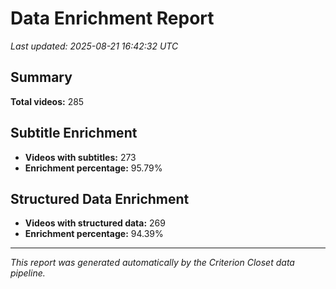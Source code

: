 # Data Enrichment Report

*Last updated: 2025-08-21 16:42:32 UTC*

## Summary

**Total videos:** 285

## Subtitle Enrichment

- **Videos with subtitles:** 273
- **Enrichment percentage:** 95.79%

## Structured Data Enrichment

- **Videos with structured data:** 269
- **Enrichment percentage:** 94.39%

---

*This report was generated automatically by the Criterion Closet data pipeline.*
